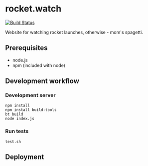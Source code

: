 # rocket.watch

[![Build Status](https://travis-ci.com/yasiupl/rocket.watch.svg?branch=master)](https://travis-ci.com/yasiupl/rocket.watch)

Website for watching rocket launches, otherwise - mom's spagetti.

## Prerequisites
- node.js
- npm (included with node)

## Development workflow
### Development server
```
npm install
npm install build-tools
bt build
node index.js
```
### Run tests
```
test.sh
```
## Deployment

